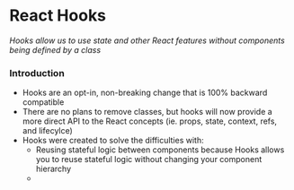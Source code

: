 # React Hooks 
*Hooks allow us to use state and other React features without components being defined by a class*
### Introduction
- Hooks are an opt-in, non-breaking change that is 100% backward compatible
- There are no plans to remove classes, but hooks will now provide a more direct API to the React concepts (ie. props, state, context, refs, and lifecylce)
- Hooks were created to solve the difficulties with:
    - Reusing stateful logic between components because Hooks allows you to reuse stateful logic without changing your component hierarchy
    - 